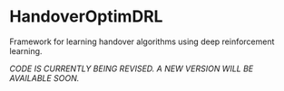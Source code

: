 # HandoverOptimDRL
Framework for learning handover algorithms using deep reinforcement learning.

*CODE IS CURRENTLY BEING REVISED. A NEW VERSION WILL BE AVAILABLE SOON.*
